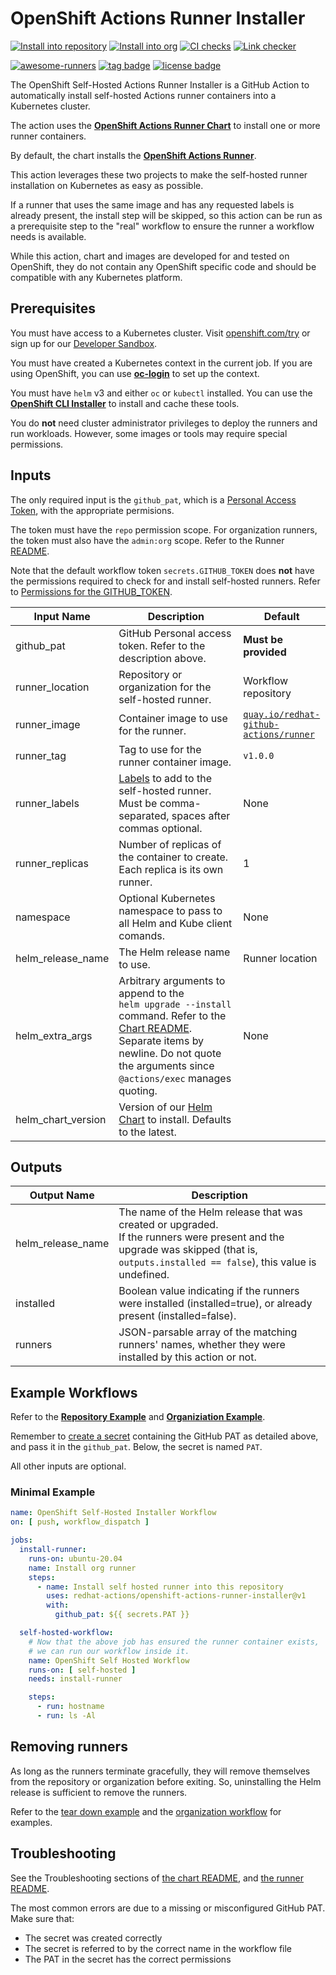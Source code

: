 # OpenShift Actions Runner Installer

[![Install into repository](https://github.com/redhat-actions/openshift-actions-runner-installer/workflows/Install%20into%20repository/badge.svg)](https://github.com/redhat-actions/openshift-actions-runner-installer/actions)
[![Install into org](https://github.com/redhat-actions/openshift-actions-runner-installer/workflows/Install%20into%20redhat-actions/badge.svg)](https://github.com/redhat-actions/openshift-actions-runner-installer/actions)
[![CI checks](https://github.com/redhat-actions/openshift-actions-runner-installer/workflows/CI%20Checks/badge.svg)](https://github.com/redhat-actions/openshift-actions-runner-installer/actions)
[![Link checker](https://github.com/redhat-actions/openshift-actions-runner-installer/workflows/Link%20checker/badge.svg)](https://github.com/redhat-actions/openshift-actions-runner-installer/actions)

[![awesome-runners](https://img.shields.io/badge/listed%20on-awesome--runners-blue.svg)](https://github.com/jonico/awesome-runners)
[![tag badge](https://img.shields.io/github/v/tag/redhat-actions/openshift-actions-runner-installer)](https://github.com/redhat-actions/openshift-actions-runner-installer/tags)
[![license badge](https://img.shields.io/github/license/redhat-actions/kn-service-deploy)](./LICENSE)

The OpenShift Self-Hosted Actions Runner Installer is a GitHub Action to automatically install self-hosted Actions runner containers into a Kubernetes cluster.

The action uses the [**OpenShift Actions Runner Chart**](https://github.com/redhat-actions/openshift-actions-runner-chart/) to install one or more runner containers.

By default, the chart installs the [**OpenShift Actions Runner**](https://github.com/redhat-actions/openshift-actions-runner).

This action leverages these two projects to make the self-hosted runner installation on Kubernetes as easy as possible.

If a runner that uses the same image and has any requested labels is already present, the install step will be skipped, so this action can be run as a prerequisite step to the "real" workflow to ensure the runner a workflow needs is available.

While this action, chart and images are developed for and tested on OpenShift, they do not contain any OpenShift specific code and should be compatible with any Kubernetes platform.

## Prerequisites
You must have access to a Kubernetes cluster. Visit [openshift.com/try](https://www.openshift.com/try) or sign up for our [Developer Sandbox](https://developers.redhat.com/developer-sandbox).

You must have created a Kubernetes context in the current job. If you are using OpenShift, you can use [**oc-login**](https://github.com/redhat-actions/oc-login) to set up the context.

You must have `helm` v3 and either `oc` or `kubectl` installed. You can use the [**OpenShift CLI Installer**](https://github.com/redhat-actions/openshift-cli-installer) to install and cache these tools.

You do **not** need cluster administrator privileges to deploy the runners and run workloads. However, some images or tools may require special permissions.

## Inputs
The only required input is the `github_pat`, which is a [Personal Access Token](https://docs.github.com/en/free-pro-team@latest/github/authenticating-to-github/creating-a-personal-access-token), with the appropriate permisions.

The token must have the `repo` permission scope. For organization runners, the token must also have the `admin:org` scope. Refer to the Runner [README](https://github.com/redhat-actions/openshift-actions-runner#pat-guidelines).

Note that the default workflow token `secrets.GITHUB_TOKEN` does **not** have the permissions required to check for and install self-hosted runners. Refer to [Permissions for the GITHUB_TOKEN](https://docs.github.com/en/actions/reference/authentication-in-a-workflow#permissions-for-the-github_token).


| Input Name | Description | Default |
| ---------- | ----------- | ------- |
| github_pat | GitHub Personal access token. Refer to the description above. | **Must be provided**
| runner_location | Repository or organization for the self-hosted runner. | Workflow repository |
| runner_image | Container image to use for the runner. | [`quay.io/redhat-github-actions/runner`](https://quay.io/redhat-github-actions/runner)
| runner_tag | Tag to use for the runner container image. | `v1.0.0` |
| runner_labels | [Labels](https://docs.github.com/en/actions/hosting-your-own-runners/using-labels-with-self-hosted-runners) to add to the self-hosted runner. Must be comma-separated, spaces after commas optional. | None |
| runner_replicas | Number of replicas of the container to create. Each replica is its own runner. | 1
| namespace | Optional Kubernetes namespace to pass to all Helm and Kube client comands.  | None |
| helm_release_name | The Helm release name to use. | Runner location |
| helm_extra_args | Arbitrary arguments to append to the <code>helm&nbsp;upgrade&nbsp;‑‑install</code> command. Refer to the [Chart README](https://github.com/redhat-actions/openshift-actions-runner-chart). <br>Separate items by newline. Do not quote the arguments since `@actions/exec` manages quoting. | None |
| helm_chart_version | Version of our [Helm Chart](https://github.com/redhat-actions/openshift-actions-runner-chart) to install. Defaults to the latest. |

## Outputs
| Output Name | Description |
| ----------- | ----------- |
| helm_release_name | The name of the Helm release that was created or upgraded.<br>If the runners were present and the upgrade was skipped (that is, `outputs.installed == false`), this value is undefined. |
| installed | Boolean value indicating if the runners were installed (installed=true), or already present (installed=false). |
| runners | JSON-parsable array of the matching runners' names, whether they were installed by this action or not. |

## Example Workflows
Refer to the [**Repository Example**](./.github/workflows/repo_example.yml) and [**Organiziation Example**](./.github/workflows/org_example.yml).

Remember to [create a secret](https://docs.github.com/en/actions/reference/encrypted-secrets) containing the GitHub PAT as detailed above, and pass it in the `github_pat`. Below, the secret is named `PAT`.

All other inputs are optional.

### Minimal Example
```yaml
name: OpenShift Self-Hosted Installer Workflow
on: [ push, workflow_dispatch ]

jobs:
  install-runner:
    runs-on: ubuntu-20.04
    name: Install org runner
    steps:
      - name: Install self hosted runner into this repository
        uses: redhat-actions/openshift-actions-runner-installer@v1
        with:
          github_pat: ${{ secrets.PAT }}

  self-hosted-workflow:
    # Now that the above job has ensured the runner container exists,
    # we can run our workflow inside it.
    name: OpenShift Self Hosted Workflow
    runs-on: [ self-hosted ]
    needs: install-runner

    steps:
      - run: hostname
      - run: ls -Al
```

## Removing runners
As long as the runners terminate gracefully, they will remove themselves from the repository or organization before exiting. So, uninstalling the Helm release is sufficient to remove the runners.

Refer to the [tear down example](./.github/workflows/tear_down_runners.yml) and the [organization workflow](./.github/workflows/org_example.yml) for examples.

## Troubleshooting

See the Troubleshooting sections of [the chart README](https://github.com/redhat-actions/openshift-actions-runner-chart#Troubleshooting), and [the runner README](https://github.com/redhat-actions/openshift-actions-runner#Troubleshooting).

The most common errors are due to a missing or misconfigured GitHub PAT. Make sure that:
- The secret was created correctly
- The secret is referred to by the correct name in the workflow file
- The PAT in the secret has the correct permissions
